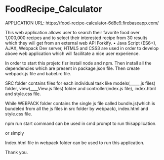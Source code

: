 # FoodRecipe_Calculator

APPLICATION URL: https://food-recipe-calculator-6d8e9.firebaseapp.com/ 

This web application allows user to search their favorite food over 1,000,000 recipes and to select their interested recipe from 30 results which they will get from an external web API Forkify. • Java Script (ES6+), AJAX, Webpack Dev server, HTML5 and CSS3 are used in order to develop above web application which will facilitate a nice user experience.


In order to start this projetc fisr install node and npm. Then install all the dependencies which are present in package.json file.
Then create webpack.js file and babel.rc file.

SRC folder contains files for each individual task like models(_____.js files) folder, view(____View.js files) folder and controller(index.js file), index.html and style.css file.

While WEBPACK folder contains the single js file called bundle.js(which is bundeled from all the js files in src folder by webpack), index.html and style.css file. 

npm run start command can be used in cmd prompt to run thisapplication.

or simply

Index.html file in webpack folder can be used to run this application.



Thank you.

